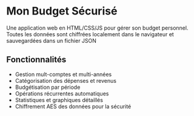 # Mon Budget Sécurisé

Une application web en HTML/CSS/JS pour gérer son budget personnel. Toutes les données sont chiffrées localement dans le navigateur et sauvegardées dans un fichier JSON

## Fonctionnalités

- Gestion mult-comptes et multi-années
- Catégorisation des dépenses et revenus
- Budgétisation par période
- Opérations récurrentes automatiques
- Statistiques et graphiques détaillés
- Chiffrement AES des données pour la sécurité